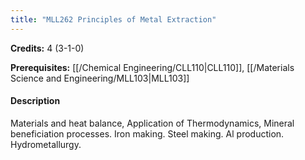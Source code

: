 ```yaml
---
title: "MLL262 Principles of Metal Extraction"
---
```

**Credits:** 4 (3-1-0)

**Prerequisites:** [[/Chemical Engineering/CLL110|CLL110]], [[/Materials Science and Engineering/MLL103|MLL103]]

#### Description
Materials and heat balance, Application of Thermodynamics, Mineral beneficiation processes. Iron making. Steel making. Al production. Hydrometallurgy.